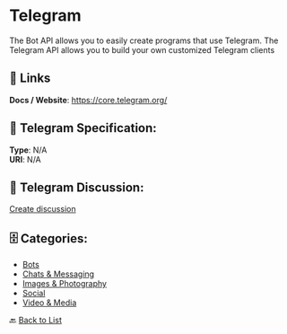 # Telegram


The Bot API allows you to easily create programs that use Telegram. The Telegram API allows you to build your own customized Telegram clients

##  🔗 Links
**Docs / Website**: https://core.telegram.org/

## 🧬 Telegram Specification:
**Type**: N/A  
**URI**: N/A

## 💬 Telegram Discussion:
[Create discussion](https://github.com/apis-list/apis-list/discussions/new)

## 🗄️ Categories:
- [Bots](https://github.com/apis-list/apis-list#bots-)
- [Chats & Messaging](https://github.com/apis-list/apis-list#chats--messaging-)
- [Images & Photography](https://github.com/apis-list/apis-list#images--photography-)
- [Social](https://github.com/apis-list/apis-list#social-)
- [Video & Media](https://github.com/apis-list/apis-list#video--media-)




🔙 [Back to List](https://github.com/apis-list/apis-list)

